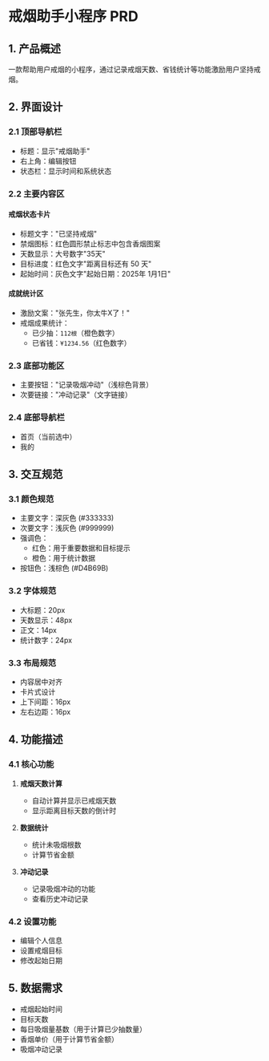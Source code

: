 

# 戒烟助手小程序 PRD

## 1. 产品概述
一款帮助用户戒烟的小程序，通过记录戒烟天数、省钱统计等功能激励用户坚持戒烟。

## 2. 界面设计

### 2.1 顶部导航栏
- 标题：显示"戒烟助手"
- 右上角：编辑按钮
- 状态栏：显示时间和系统状态

### 2.2 主要内容区

#### 戒烟状态卡片
- 标题文字："已坚持戒烟"
- 禁烟图标：红色圆形禁止标志中包含香烟图案
- 天数显示：大号数字"35天"
- 目标进度：红色文字"距离目标还有 50 天"
- 起始时间：灰色文字"起始日期：2025年 1月1日"

#### 成就统计区
- 激励文案："张先生，你太牛X了！"
- 戒烟成果统计：
  - 已少抽：`112根`（橙色数字）
  - 已省钱：`¥1234.56`（红色数字）

### 2.3 底部功能区
- 主要按钮："记录吸烟冲动"（浅棕色背景）
- 次要链接："冲动记录"（文字链接）

### 2.4 底部导航栏
- 首页（当前选中）
- 我的

## 3. 交互规范

### 3.1 颜色规范
- 主要文字：深灰色 (#333333)
- 次要文字：浅灰色 (#999999)
- 强调色：
  - 红色：用于重要数据和目标提示
  - 橙色：用于统计数据
- 按钮色：浅棕色 (#D4B69B)

### 3.2 字体规范
- 大标题：20px
- 天数显示：48px
- 正文：14px
- 统计数字：24px

### 3.3 布局规范
- 内容居中对齐
- 卡片式设计
- 上下间距：16px
- 左右边距：16px

## 4. 功能描述

### 4.1 核心功能
1. **戒烟天数计算**
   - 自动计算并显示已戒烟天数
   - 显示距离目标天数的倒计时

2. **数据统计**
   - 统计未吸烟根数
   - 计算节省金额

3. **冲动记录**
   - 记录吸烟冲动的功能
   - 查看历史冲动记录

### 4.2 设置功能
- 编辑个人信息
- 设置戒烟目标
- 修改起始日期

## 5. 数据需求
- 戒烟起始时间
- 目标天数
- 每日吸烟量基数（用于计算已少抽数量）
- 香烟单价（用于计算节省金额）
- 吸烟冲动记录
